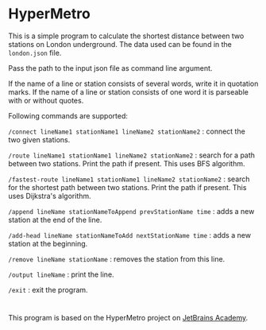 # HyperMetro

This is a simple program to calculate the shortest distance between two stations on London underground. The data used can be found in the ```london.json``` file.

Pass the path to the input json file as command line argument.

If the name of a line or station consists of several words, write it in quotation marks. If the name of a line or station consists of one word it is parseable with or without quotes.

Following commands are supported: 

```/connect lineName1 stationName1 lineName2 stationName2``` : connect the two given stations.

```/route lineName1 stationName1 lineName2 stationName2``` : search for a path between two stations. Print the path if present. This uses BFS algorithm.

```/fastest-route lineName1 stationName1 lineName2 stationName2``` : search for the shortest path between two stations. Print the path if present. This uses Dijkstra's algorithm.

```/append lineName stationNameToAppend prevStationName time``` : adds a new station at the end of the line.

```/add-head lineName stationNameToAdd nextStationName time``` : adds a new station at the beginning.

```/remove lineName stationName``` : removes the station from this line.

```/output lineName``` : print the line.

```/exit``` : exit the program.

#
This program is based on the HyperMetro project on [JetBrains Academy](https://hyperskill.org).
